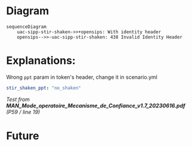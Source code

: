 # Diagram
```mermaid
sequenceDiagram
    uac-sipp-stir-shaken->>+opensips: With identity header
    opensips-->>-uac-sipp-stir-shaken: 438 Invalid Identity Header
```

# Explanations:
Wrong `ppt` param in token's header, change it in scenario.yml
```yml
stir_shaken_ppt: "no_shaken"
```

*Test from **MAN_Mode_operatoire_Mecanisme_de_Confiance_v1.7_20230616.pdf** (P59 / line 19)*

# Future
